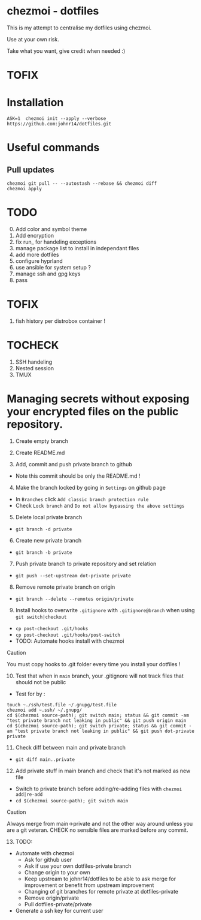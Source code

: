 chezmoi - dotfiles
===========

This is my attempt to centralise my dotfiles using chezmoi.

Use at your own risk.

Take what you want, give credit when needed :)

# TOFIX


# Installation
`ASK=1 
chezmoi init --apply --verbose https://github.com:johnr14/dotfiles.git`


# Useful commands

## Pull updates
```
chezmoi git pull -- --autostash --rebase && chezmoi diff
chezmoi apply
```

# TODO

0. Add color and symbol theme
1. Add encryption
2. fix run_ for handeling exceptions
3. manage package list to install in independant files
4. add more dotfiles
5. configure hyprland
7. use ansible for system setup ?
8. manage ssh and gpg keys
9. pass

# TOFIX
1. fish history per distrobox container !

# TOCHECK

1. SSH handeling
2. Nested session
3. TMUX

# Managing secrets without exposing your encrypted files on the public repository.

1. Create empty branch

2. Create README.md

3. Add, commit and push private branch to github
  - Note this commit should be only the README.md !

4. Make the branch locked by going in `Settings` on github page
  - In `Branches` click `Add classic branch protection rule`
  - Check `Lock branch` and `Do not allow bypassing the above settings`

5. Delete local private branch
  - `git branch -d private`

6. Create new private branch
  - `git branch -b private`

7. Push private branch to private repository and set relation
  - `git push --set-upstream dot-private private`

8. Remove remote private branch on origin
  - `git branch --delete --remotes origin/private`

9. Install hooks to overwrite `.gitignore` with `.gitignore@branch` when using `git switch|checkout`
  - `cp post-checkout .git/hooks`
  - `cp post-checkout .git/hooks/post-switch`
  - TODO: Automate hooks install with chezmoi

> [!CAUTION]
> You must copy hooks to .git folder every time you install your dotfiles !

10. Test that when in `main` branch, your .gitignore will not track files that should not be public
  - Test for by : 
   ```
   touch ~./ssh/test.file ~/.gnupg/test.file
   chezmoi add ~.ssh/ ~/.gnupg/
   cd $(chezmoi source-path); git switch main; status && git commit -am "test private branch not leaking in public" && git push origin main 
   cd $(chezmoi source-path); git switch private; status && git commit -am "test private branch not leaking in public" && git push dot-private private 
   ```

11. Check diff between main and private branch
  - `git diff main..private`

12. Add private stuff in main branch and check that it's not marked as new file
  - Switch to private branch before adding/re-adding files with `chezmoi add|re-add`
   - `cd $(chezmoi source-path); git switch main`

> [!CAUTION]
> Always merge from main->private and not the other way around unless you are a git veteran. CHECK no sensible files are marked before any commit.

13. TODO:
  - Automate with chezmoi
    - Ask for github user
    - Ask if use your own dotfiles-private branch
    - Change origin to your own
    - Keep upstream to johnr14/dotfiles to be able to ask merge for improvement or benefit from upstream improvement
    - Changing of git branches for remote private at dotfiles-private
    - Remove origin/private
    - Pull dotfiles-private/private
  - Generate a ssh key for current user
